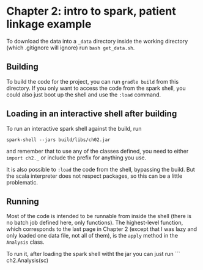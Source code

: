 # Chapter 2: intro to spark, patient linkage example

To download the data into a `_data` directory inside the working directory
(which .gitignore will ignore) run `bash get_data.sh`.

## Building

To build the code for the project, you can run `gradle build` from this
directory. If you only want to access the code from the spark shell, you could
also just boot up the shell and use the `:load` command.

## Loading in an interactive shell after building

To run an interactive spark shell against the build, run
```
spark-shell --jars build/libs/ch02.jar
```
and remember that to use any of the classes defined, you need to either 
`import ch2._` or include the prefix for anything you use.

It is also possible to `:load` the code from the shell, bypassing the
build. But the scala interpreter does not respect packages, so this can
be a little problematic.

## Running

Most of the code is intended to be runnable from inside the shell (there
is no batch job defined here, only functions). The highest-level
function, which corresponds to the last page in Chapter 2 (except that I
was lazy and only loaded one data file, not all of them), is the
`apply` method in the `Analysis` class.

To run it, after loading the spark shell witht the jar you can just run ```
ch2.Analysis(sc)
```
